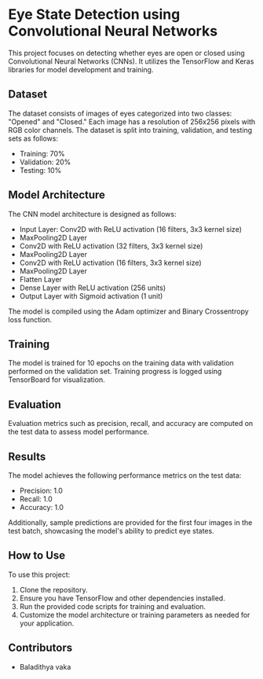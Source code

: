 # Eye State Detection using Convolutional Neural Networks

This project focuses on detecting whether eyes are open or closed using Convolutional Neural Networks (CNNs). It utilizes the TensorFlow and Keras libraries for model development and training.

## Dataset

The dataset consists of images of eyes categorized into two classes: "Opened" and "Closed." Each image has a resolution of 256x256 pixels with RGB color channels. The dataset is split into training, validation, and testing sets as follows:

- Training: 70%
- Validation: 20%
- Testing: 10%

## Model Architecture

The CNN model architecture is designed as follows:

- Input Layer: Conv2D with ReLU activation (16 filters, 3x3 kernel size)
- MaxPooling2D Layer
- Conv2D with ReLU activation (32 filters, 3x3 kernel size)
- MaxPooling2D Layer
- Conv2D with ReLU activation (16 filters, 3x3 kernel size)
- MaxPooling2D Layer
- Flatten Layer
- Dense Layer with ReLU activation (256 units)
- Output Layer with Sigmoid activation (1 unit)

The model is compiled using the Adam optimizer and Binary Crossentropy loss function.

## Training

The model is trained for 10 epochs on the training data with validation performed on the validation set. Training progress is logged using TensorBoard for visualization.

## Evaluation

Evaluation metrics such as precision, recall, and accuracy are computed on the test data to assess model performance.

## Results

The model achieves the following performance metrics on the test data:

- Precision: 1.0
- Recall: 1.0
- Accuracy: 1.0

Additionally, sample predictions are provided for the first four images in the test batch, showcasing the model's ability to predict eye states.

## How to Use

To use this project:

1. Clone the repository.
2. Ensure you have TensorFlow and other dependencies installed.
3. Run the provided code scripts for training and evaluation.
4. Customize the model architecture or training parameters as needed for your application.

## Contributors

- Baladithya vaka
